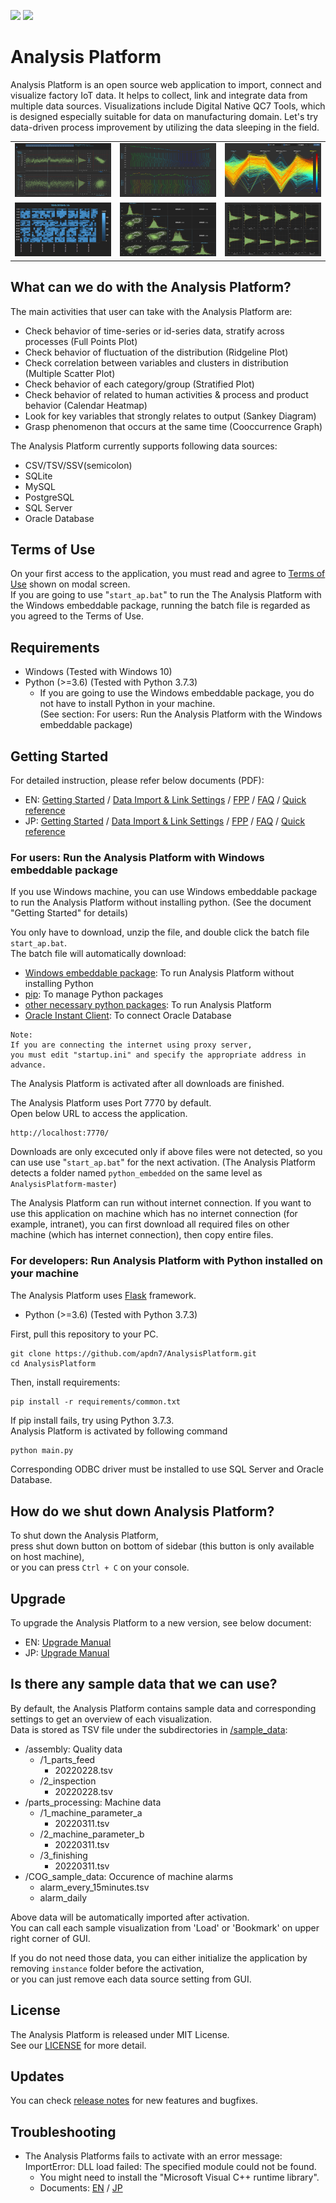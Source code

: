 
![](https://img.shields.io/github/v/release/apdn7/AnalysisPlatform)
![](https://img.shields.io/github/release-date/apdn7/AnalysisPlatform)

# Analysis Platform

Analysis Platform is an open source web application to import, connect and visualize factory IoT data. It helps to collect, link and integrate data from multiple data sources.
Visualizations include Digital Native QC7 Tools, which is designed especially suitable for data on manufacturing domain.
Let's try data-driven process improvement by utilizing the data sleeping in the field.

<table border="0">
<tr>
<td><img src="ap/config/image/FPP.png" alt="FPP" width="200"></td>
<td><img src="ap/config/image/RLP.png" alt="FPP" width="200"></td>
<td><img src="ap/config/image/PCP.png" alt="PCP" width="200"></td>
</tr>
<tr>
<td><img src="ap/config/image/CHM.png" alt="CHM" width="200"></td>
<td><img src="ap/config/image/MSP.png" alt="MSP" width="200"></td>
<td><img src="ap/config/image/StP.png" alt="PCP" width="200"></td>
</tr>
</table>

## What can we do with the Analysis Platform?

The main activities that user can take with the Analysis Platform are:

* Check behavior of time-series or id-series data, stratify across processes (Full Points Plot)
* Check behavior of fluctuation of the distribution (Ridgeline Plot)
* Check correlation between variables and clusters in distribution (Multiple Scatter Plot)
* Check behavior of each category/group (Stratified Plot)
* Check behavior of related to human activities & process and product behavior (Calendar Heatmap)
* Look for key variables that strongly relates to output (Sankey Diagram)
* Grasp phenomenon that occurs at the same time (Cooccurrence Graph)

The Analysis Platform currently supports following data sources:  

* CSV/TSV/SSV(semicolon)
* SQLite
* MySQL
* PostgreSQL
* SQL Server
* Oracle Database

## Terms of Use

On your first access to the application, you must read and agree to [Terms of Use](/about/terms_of_use_en.md) shown on modal screen.  
If you are going to use "`start_ap.bat`" to run the The Analysis Platform with the
Windows embeddable package, running the batch file is regarded as you agreed to the Terms of Use.

## Requirements

* Windows (Tested with Windows 10)
* Python (>=3.6) (Tested with Python 3.7.3)
  * If you are going to use the Windows embeddable package, you do not have to install Python in your machine.  
  (See section: For users: Run the Analysis Platform with the Windows embeddable package)

## Getting Started

For detailed instruction, please refer below documents (PDF):

* EN: [Getting Started](https://github.com/apdn7/AnalysisPlatform/files/10956476/AP%2BDN7_getting_started_En_v4.1.1.pdf) / [Data Import & Link Settings](https://github.com/apdn7/AnalysisPlatform/files/9806411/AP%2BDN7_Setting_Manual_En0.pdf) / [FPP](https://github.com/apdn7/AnalysisPlatform/files/9806413/AP%2BDN7_User_Manual_FPP_En.pdf) / [FAQ](https://github.com/apdn7/AnalysisPlatform/files/9314734/AP%2BDN7_FAQ_EN_v1.0.pdf) / [Quick reference](https://github.com/apdn7/AnalysisPlatform/files/9314737/AP%2BDN7_v4.0_QuickReference_EN.pdf)
* JP: [Getting Started](https://github.com/apdn7/AnalysisPlatform/files/10956479/AP%2BDN7_getting_started_Jp_v4.1.1.pdf) / [Data Import & Link Settings](https://github.com/apdn7/AnalysisPlatform/files/9806412/AP%2BDN7_Setting_Manual_Ver1.0_Jp.pdf) / [FPP](https://github.com/apdn7/AnalysisPlatform/files/9806414/AP-DN7_FPP_Jp0.pdf) / [FAQ](https://github.com/apdn7/AnalysisPlatform/files/9256487/AP%2BDN7_FAQ_JP_v1.0.pdf) / [Quick reference](https://github.com/apdn7/AnalysisPlatform/files/9314735/AP%2BDN7_v4.0_QuickReference_JP.pdf)

### For users: Run the Analysis Platform with Windows embeddable package

If you use Windows machine, you can use Windows
embeddable package to run the Analysis Platform
without installing python.
(See the document "Getting Started" for details)

You only have to download, unzip the file, and double click the batch file `start_ap.bat`.  
The batch file will automatically download:

* [Windows embeddable package](https://www.python.org/downloads/windows/): To run Analysis Platform without installing Python
* [pip](https://github.com/pypa/pip): To manage Python packages
* [other necessary python packages](requirements/common.txt): To run Analysis Platform
* [Oracle Instant Client](https://www.oracle.com/database/technologies/instant-client.html): To connect Oracle Database

```plaintext
Note:
If you are connecting the internet using proxy server, 
you must edit "startup.ini" and specify the appropriate address in advance.
```

The Analysis Platform is activated after all downloads are finished.

The Analysis Platform uses Port 7770 by default.  
Open below URL to access the application.

```plaintext
http://localhost:7770/
```

Downloads are only excecuted only if above files were not detected, so you can use use "`start_ap.bat`" for the next activation. (The Analysis Platform detects a folder named `python_embedded` on the same level as `AnalysisPlatform-master`)

The Analysis Platform can run without internet connection.
If you want to use this application on machine which has no internet connection (for example, intranet),
you can first download all required files on other machine (which has internet connection),
then copy entire files.

### For developers: Run Analysis Platform with Python installed on your machine

The Analysis Platform uses [Flask](https://flask.palletsprojects.com/en/latest/) framework.

* Python (>=3.6) (Tested with Python 3.7.3)

First, pull this repository to your PC.  

```shell
git clone https://github.com/apdn7/AnalysisPlatform.git
cd AnalysisPlatform
```

Then, install requirements:

```shell
pip install -r requirements/common.txt
```

If pip install fails, try using Python 3.7.3.  
Analysis Platform is activated by following command

```bash
python main.py
```

Corresponding ODBC driver must be installed to use SQL Server and Oracle Database.

## How do we shut down Analysis Platform?

To shut down the Analysis Platform,  
press shut down button on bottom of sidebar (this button is only available on host machine),  
or you can press `Ctrl + C` on your console.

## Upgrade

To upgrade the Analysis Platform to a new version, see below document:

* EN: [Upgrade Manual](https://github.com/apdn7/AnalysisPlatform/files/10739971/AP%2BDN7_upgrade_manual_En_v4.1.1.pdf)
* JP: [Upgrade Manual](https://github.com/apdn7/AnalysisPlatform/files/10739976/AP%2BDN7_upgrade_manual_Jp_v4.1.1.pdf)

## Is there any sample data that we can use?

By default, the Analysis Platform contains sample data and corresponding settings to get an overview of each visualization.  
Data is stored as TSV file under the subdirectories in [/sample_data](/sample_data):

* /assembly: Quality data
  * /1_parts_feed
    * 20220228.tsv
  * /2_inspection
    * 20220228.tsv
* /parts_processing: Machine data
  * /1_machine_parameter_a
    * 20220311.tsv
  * /2_machine_parameter_b
    * 20220311.tsv
  * /3_finishing
    * 20220311.tsv
* /COG_sample_data: Occurence of machine alarms
  * alarm_every_15minutes.tsv
  * alarm_daily

Above data will be automatically imported after activation.  
You can call each sample visualization from 'Load' or 'Bookmark' on upper right corner of GUI.

If you do not need those data,
you can either initialize the application by removing `instance`
folder before the activation,  
or you can just remove each data source setting from GUI.

## License

The Analysis Platform is released under MIT License.  
See our [LICENSE](LICENSE.md) for more detail.

## Updates

You can check [release notes](RELEASE.md) for new features and bugfixes.

## Troubleshooting

* The Analysis Platforms fails to activate with an error message:  
ImportError: DLL load failed: The specified module could not be found.
  * You might need to install the "Microsoft Visual C++ runtime library".
  * Documents: [EN](https://github.com/apdn7/AnalysisPlatform/files/10956076/AP%2BDN7_troubleshooting_ImportError_DLL_load_failed_En.pdf) / [JP](https://github.com/apdn7/AnalysisPlatform/files/10956075/AP%2BDN7_troubleshooting_ImportError_DLL_load_failed_Jp.pdf)
